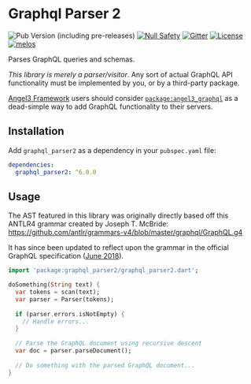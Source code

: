 # Graphql Parser 2

![Pub Version (including pre-releases)](https://img.shields.io/pub/v/graphql_parser2?include_prereleases)
[![Null Safety](https://img.shields.io/badge/null-safety-brightgreen)](https://dart.dev/null-safety)
[![Gitter](https://img.shields.io/gitter/room/nwjs/nw.js.svg)](https://gitter.im/angel_dart/discussion)
[![License](https://img.shields.io/github/license/dukefirehawk/graphql_dart)](https://github.com/dukefirehawk/graphql_dart/blob/master/packages/graphql_parser/LICENSE)
[![melos](https://img.shields.io/badge/maintained%20with-melos-f700ff.svg?style=flat-square)](https://github.com/invertase/melos)

Parses GraphQL queries and schemas.

*This library is merely a parser/visitor*. Any sort of actual GraphQL API functionality must be implemented by you,
or by a third-party package.

[Angel3 Framework](https://pub.dev/packages/angel3_framework) users should consider
[`package:angel3_graphql`](https://pub.dev/packages/angel3_graphql)
as a dead-simple way to add GraphQL functionality to their servers.

## Installation

Add `graphql_parser2` as a dependency in your `pubspec.yaml` file:

```yaml
dependencies:
  graphql_parser2: ^6.0.0
```

## Usage

The AST featured in this library was originally directly based off this ANTLR4 grammar created by Joseph T. McBride:
<https://github.com/antlr/grammars-v4/blob/master/graphql/GraphQL.g4>

It has since been updated to reflect upon the grammar in the official GraphQL
specification ([June 2018](https://facebook.github.io/graphql/June2018/)).

```dart
import 'package:graphql_parser2/graphql_parser2.dart';

doSomething(String text) {
  var tokens = scan(text);
  var parser = Parser(tokens);
  
  if (parser.errors.isNotEmpty) {
    // Handle errors...
  }
  
  // Parse the GraphQL document using recursive descent
  var doc = parser.parseDocument();
  
  // Do something with the parsed GraphQL document...
}
```
